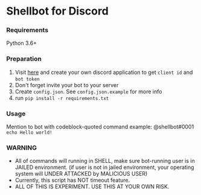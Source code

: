 # Shellbot for Discord

### Requirements
Python 3.6+

### Preparation
1. Visit [here](https://discordapp.com/developers/applications) and create your own discord application to get `client id` and `bot token`
1. Don't forget invite your bot to your server
1. Create `config.json`. See `config.json.example` for more info
1. run `pip install -r requirements.txt`

### Usage
Mention to bot with codeblock-quoted command
example:
@shellbot#0001 ```echo Hello world!```

### WARNING
* All of commands will running in SHELL, make sure bot-running user is in JAILED environment. (if user is not in jailed environment, your operating system will UNDER ATTACKED by MALICIOUS USER)
* Currently, this script has NOT timeout feature.
* ALL OF THIS IS EXPERIMENT. USE THIS AT YOUR OWN RISK.
